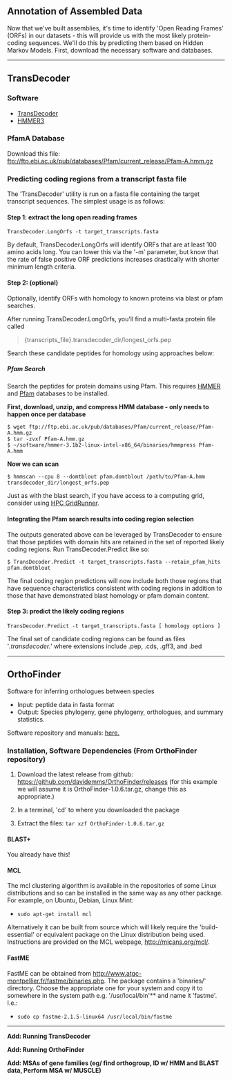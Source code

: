 ## Annotation of Assembled Data
Now that we've built assemblies, it's time to identify 'Open Reading Frames' (ORFs) in our datasets - this will provide us with the most likely protein-coding sequences. We'll do this by predicting them based on Hidden Markov Models. First, download the necessary software and databases. 

----

## TransDecoder

### Software
- [TransDecoder](https://github.com/TransDecoder/TransDecoder/wiki)
- [HMMER3](http://hmmer.janelia.org)

### PfamA Database
Download this file: ftp://ftp.ebi.ac.uk/pub/databases/Pfam/current_release/Pfam-A.hmm.gz

### Predicting coding regions from a transcript fasta file 

The 'TransDecoder' utility is run on a fasta file containing the target transcript sequences.  The simplest usage is as follows:

#### Step 1: extract the long open reading frames
```    
TransDecoder.LongOrfs -t target_transcripts.fasta
```

By default, TransDecoder.LongOrfs will identify ORFs that are at least 100 amino acids long. You can lower this via the '-m' parameter, but know that the rate of false positive ORF predictions increases drastically with shorter minimum length criteria.


#### Step 2: (optional)
    
Optionally, identify ORFs with homology to known proteins via blast or pfam searches.

After running TransDecoder.LongOrfs, you'll find a multi-fasta protein file called 
> {transcripts_file}.transdecoder_dir/longest_orfs.pep 

Search these candidate peptides for homology using approaches below:

##### Pfam Search 

Search the peptides for protein domains using Pfam. This requires [HMMER](http://hmmer.janelia.org) and [Pfam](ftp://ftp.ebi.ac.uk/pub/databases/Pfam/current_release/Pfam-A.hmm.gz) databases to be installed.

**First, download, unzip, and compress HMM database - only needs to happen once per database**
```
$ wget ftp://ftp.ebi.ac.uk/pub/databases/Pfam/current_release/Pfam-A.hmm.gz
$ tar -zvxf Pfam-A.hmm.gz
$ ~/software/hmmer-3.1b2-linux-intel-x86_64/binaries/hmmpress Pfam-A.hmm
```

**Now we can scan**
```
$ hmmscan --cpu 8 --domtblout pfam.domtblout /path/to/Pfam-A.hmm transdecoder_dir/longest_orfs.pep
```
Just as with the blast search, if you have access to a computing grid, consider using [HPC GridRunner](https://github.com/HpcGridRunner/HpcGridRunner.github.io/releases).

#### Integrating the Pfam search results into coding region selection 

The outputs generated above can be leveraged by TransDecoder to ensure that those peptides with domain hits are retained in the set of reported likely coding regions.  Run TransDecoder.Predict like so:
```
$ TransDecoder.Predict -t target_transcripts.fasta --retain_pfam_hits pfam.domtblout 
```
The final coding region predictions will now include both those regions that have sequence characteristics consistent with coding regions in addition to those that have demonstrated blast homology or pfam domain content.


#### Step 3: predict the likely coding regions
```
TransDecoder.Predict -t target_transcripts.fasta [ homology options ]
```
The final set of candidate coding regions can be found as files '*.transdecoder.*' where extensions include .pep, .cds, .gff3, and .bed

----

## OrthoFinder

Software for inferring orthologues between species
  - Input: peptide data in fasta format
  - Output: Species phylogeny, gene phylogeny, orthologues, and summary statistics. 

Software repository and manuals: [here.](https://github.com/davidemms/OrthoFinder)

### Installation, Software Dependencies (From OrthoFinder repository)

1. Download the latest release from github: https://github.com/davidemms/OrthoFinder/releases (for this example we will assume it is OrthoFinder-1.0.6.tar.gz, change this as appropriate.)

2. In a terminal, 'cd' to where you downloaded the package 

3. Extract the files: `tar xzf OrthoFinder-1.0.6.tar.gz`

#### BLAST+
You already have this!

#### MCL
The mcl clustering algorithm is available in the repositories of some Linux distributions and so can be installed in the same way as any other package. For example, on Ubuntu, Debian, Linux Mint:

- `sudo apt-get install mcl`

Alternatively it can be built from source which will likely require the 'build-essential' or equivalent package on the Linux distribution being used. Instructions are provided on the MCL webpage, http://micans.org/mcl/.  

#### FastME
FastME can be obtained from http://www.atgc-montpellier.fr/fastme/binaries.php. The package contains a 'binaries/' directory. Choose the appropriate one for your system and copy it to somewhere in the system path e.g. '/usr/local/bin'** and name it 'fastme'. I.e.:

- `sudo cp fastme-2.1.5-linux64 /usr/local/bin/fastme`

----

**Add: Running TransDecoder** 

**Add: Running OrthoFinder**

**Add: MSAs of gene families (eg/ find orthogroup, ID w/ HMM and BLAST data, Perform MSA w/ MUSCLE)**
